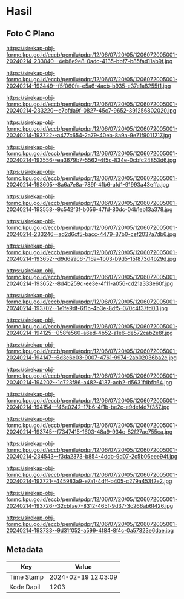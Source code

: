 # Hasil

## Foto C Plano

https://sirekap-obj-formc.kpu.go.id/eccb/pemilu/pdpr/12/06/07/20/05/1206072005001-20240214-233040--4eb8e9e8-0adc-4135-bbf7-b85fad11ab9f.jpg

https://sirekap-obj-formc.kpu.go.id/eccb/pemilu/pdpr/12/06/07/20/05/1206072005001-20240214-193449--f5f060fa-e5a6-4acb-b935-e37e1a8255f1.jpg

https://sirekap-obj-formc.kpu.go.id/eccb/pemilu/pdpr/12/06/07/20/05/1206072005001-20240214-233220--e7bfda9f-0827-45c7-9652-391256802020.jpg

https://sirekap-obj-formc.kpu.go.id/eccb/pemilu/pdpr/12/06/07/20/05/1206072005001-20240214-193722--a477c654-2a79-40eb-8a9a-9e71f9011217.jpg

https://sirekap-obj-formc.kpu.go.id/eccb/pemilu/pdpr/12/06/07/20/05/1206072005001-20240214-193556--ea3679b7-5562-4f5c-834e-0cbfc24853d6.jpg

https://sirekap-obj-formc.kpu.go.id/eccb/pemilu/pdpr/12/06/07/20/05/1206072005001-20240214-193605--8a6a7e8a-789f-41b6-afd1-91993a43effa.jpg

https://sirekap-obj-formc.kpu.go.id/eccb/pemilu/pdpr/12/06/07/20/05/1206072005001-20240214-193558--9c542f3f-b056-47fd-80dc-04b1eb13a378.jpg

https://sirekap-obj-formc.kpu.go.id/eccb/pemilu/pdpr/12/06/07/20/05/1206072005001-20240214-233246--ad2d6cf5-bacc-4479-87b0-cef2037a7db6.jpg

https://sirekap-obj-formc.kpu.go.id/eccb/pemilu/pdpr/12/06/07/20/05/1206072005001-20240214-193652--d9d6a9c6-716a-4b03-b9d5-15f873d4b29d.jpg

https://sirekap-obj-formc.kpu.go.id/eccb/pemilu/pdpr/12/06/07/20/05/1206072005001-20240214-193652--8d4b259c-ee3e-4f11-a056-cd21a333e60f.jpg

https://sirekap-obj-formc.kpu.go.id/eccb/pemilu/pdpr/12/06/07/20/05/1206072005001-20240214-193702--1e1fe9df-6f1b-4b3e-8df5-070c4f37fd03.jpg

https://sirekap-obj-formc.kpu.go.id/eccb/pemilu/pdpr/12/06/07/20/05/1206072005001-20240214-194125--058fe560-a6ed-4b52-a1e6-de572cab2e8f.jpg

https://sirekap-obj-formc.kpu.go.id/eccb/pemilu/pdpr/12/06/07/20/05/1206072005001-20240214-194147--6d3e6e03-9007-4761-9974-2ab02036ba2c.jpg

https://sirekap-obj-formc.kpu.go.id/eccb/pemilu/pdpr/12/06/07/20/05/1206072005001-20240214-194202--1c723f86-a482-4137-acb2-d5631fdbfb64.jpg

https://sirekap-obj-formc.kpu.go.id/eccb/pemilu/pdpr/12/06/07/20/05/1206072005001-20240214-194154--f46e0242-17b6-4f1b-be2c-e9def4d7f357.jpg

https://sirekap-obj-formc.kpu.go.id/eccb/pemilu/pdpr/12/06/07/20/05/1206072005001-20240214-193745--f7347415-1603-48a9-934c-82f27ac755ca.jpg

https://sirekap-obj-formc.kpu.go.id/eccb/pemilu/pdpr/12/06/07/20/05/1206072005001-20240214-234543--f3da2373-b854-4ddb-9d07-2c5b06eee94f.jpg

https://sirekap-obj-formc.kpu.go.id/eccb/pemilu/pdpr/12/06/07/20/05/1206072005001-20240214-193721--445983a9-e7a1-4dff-b405-c279a453f2e2.jpg

https://sirekap-obj-formc.kpu.go.id/eccb/pemilu/pdpr/12/06/07/20/05/1206072005001-20240214-193726--32cbfae7-8312-465f-9d37-3c266ab6f426.jpg

https://sirekap-obj-formc.kpu.go.id/eccb/pemilu/pdpr/12/06/07/20/05/1206072005001-20240214-193733--9d31f052-a599-4f84-8f4c-0a57323e6dae.jpg


## Metadata

| Key        | Value               |
| ---------- | ------------------- |
| Time Stamp | 2024-02-19 12:03:09 |
| Kode Dapil | 1203                |



